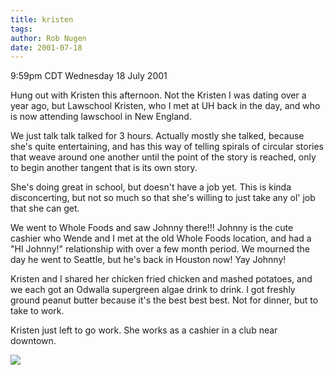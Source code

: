 ```yaml
---
title: kristen
tags: 
author: Rob Nugen
date: 2001-07-18
---
```


<title></title>
<p class=date>9:59pm CDT Wednesday 18 July 2001</p>

<p>Hung out with Kristen this afternoon.  Not the Kristen I was dating
over a year ago, but Lawschool Kristen, who I met at UH back in the
day, and who is now attending lawschool in New England.</p>

<p>We just talk talk talked for 3 hours.  Actually mostly she talked,
because she's quite entertaining, and has this way of telling spirals
of circular stories that weave around one another until the point of
the story is reached, only to begin another tangent that is its own
story.</p>

<p>She's doing great in school, but doesn't have a job yet.  This is
kinda disconcerting, but not so much so that she's willing to just
take any ol' job that she can get.</p>

<p>We went to Whole Foods and saw Johnny there!!!  Johnny is the cute
cashier who Wende and I met at the old Whole Foods location, and had a
"HI Johnny!" relationship with over a few month period.  We mourned
the day he went to Seattle, but he's back in Houston now!  Yay
Johnny!</p>

<p>Kristen and I shared her chicken fried chicken and mashed potatoes,
and we each got an Odwalla supergreen algae drink to drink.  I got
freshly ground peanut butter because it's the best best best.  Not for
dinner, but to take to work.</p>

<p>Kristen just left to go work.  She works as a cashier in a club
near downtown.</p>

<p><img src='/images/rob/wL-ROB.gif'/></p>

